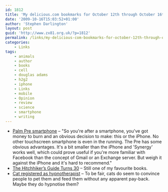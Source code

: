 ```yaml
---
id: 1812
title: 'My delicious.com bookmarks for October 12th through October 16th'
date: '2009-10-16T15:03:52+01:00'
author: 'Stephen Darlington'
layout: post
guid: 'http://www.zx81.org.uk/?p=1812'
permalink: /links/my-delicious-com-bookmarks-for-october-12th-through-october-16th.html
categories:
    - Links
tags:
    - animals
    - author
    - books
    - cell
    - douglas adams
    - h2g2
    - iphone
    - Links
    - mobile
    - Opinion
    - review
    - science
    - smartphone
    - writing
---
```


- [Palm Pre smartphone](http://www.reghardware.co.uk/2009/10/16/review_phone_palm_pre/) – "So you're after a smartphone, you've got money to burn and an obvious decision to make: this or the iPhone. No other touchscreen smartphone is even in the running. The Pre has some obvious advantages. It's a bit smaller than the iPhone and 'Synergy' works well, which could prove useful if you're more familiar with Facebook than the concept of Gmail or an Exchange server. But weigh it against the iPhone and it's hard to recommend."
- [The Hitchhiker’s Guide Turns 30](http://www.wired.com/geekdad/2009/10/the-hitchhikers-guide-turns-30/) – Still one of my favourite books.
- [Cat registered as hypnotherapist](http://news.bbc.co.uk/1/hi/england/8303126.stm) – To be fair, cats do seem to convince people to pet them and feed them without any apparent pay-back. Maybe they do hypnotise them?